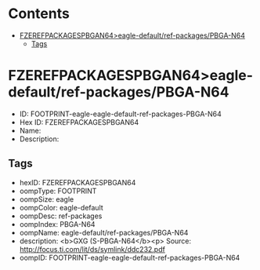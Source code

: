 



Contents
========

* [FZEREFPACKAGESPBGAN64>eagle-default/ref-packages/PBGA-N64](#fzerefpackagespbgan64eagle-defaultref-packagespbga-n64)
	* [Tags](#tags)

# FZEREFPACKAGESPBGAN64>eagle-default/ref-packages/PBGA-N64

- ID: FOOTPRINT-eagle-eagle-default-ref-packages-PBGA-N64
- Hex ID: FZEREFPACKAGESPBGAN64
- Name: 
- Description: 

## Tags

- hexID: FZEREFPACKAGESPBGAN64
- oompType: FOOTPRINT
- oompSize: eagle
- oompColor: eagle-default
- oompDesc: ref-packages
- oompIndex: PBGA-N64
- oompName: eagle-default/ref-packages/PBGA-N64
- description: &lt;b&gt;GXG (S-PBGA-N64&lt;/b&gt;&lt;p&gt;&#xD;
Source: http://focus.ti.com/lit/ds/symlink/ddc232.pdf
- oompID: FOOTPRINT-eagle-eagle-default-ref-packages-PBGA-N64
